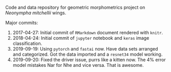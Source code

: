 Code and data repository for geometric morphometrics project on *Neonympha mitchellii* wings.


Major commits:

1. 2017-04-27: Initial commit of `RMarkdown` document rendered with `knitr`.
1. 2018-04-24: Initial commit of `jupyter` notebook and `keras` image classification.
1. 2019-09-19: Using `pytorch` and `fastai` now. Have data sets arranged and categorized. Got the data imported and a `resnet34` model working.
1. 2019-09-20: Fixed the driver issue, purrs like a kitten now. The 4% error model mistakes Nar for Nhe and vice versa. That is awesome.

